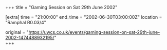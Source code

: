 +++
title = "Gaming Session on Sat 29th June 2002"

[extra]
time = "21:00:00"
end_time = "2002-06-30T03:00:00Z"
location = "Ramphal R0.03/4"

original = "https://uwcs.co.uk/events/gaming-session-on-sat-29th-june-2002-1474488932195/"    
+++



